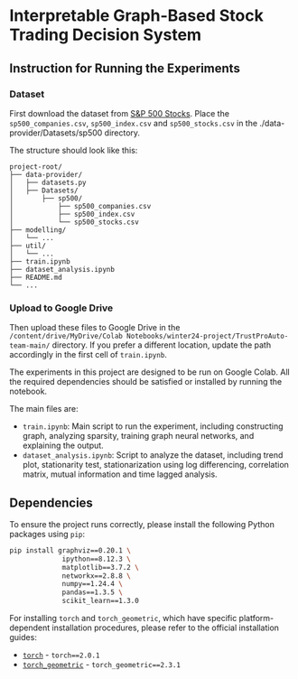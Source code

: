# Interpretable Graph-Based Stock Trading Decision System

## Instruction for Running the Experiments

### Dataset
First download the dataset from [S&P 500 Stocks](https://www.kaggle.com/datasets/andrewmvd/sp-500-stocks). Place the `sp500_companies.csv`, `sp500_index.csv` and `sp500_stocks.csv` in the ./data-provider/Datasets/sp500 directory. 

The structure should look like this:
```
project-root/
├── data-provider/
│   ├── datasets.py
│   ├── Datasets/
│       ├── sp500/
│           ├── sp500_companies.csv
│           ├── sp500_index.csv
│           └── sp500_stocks.csv
├── modelling/
│   └── ...
├── util/
│   └── ...
├── train.ipynb
├── dataset_analysis.ipynb
├── README.md
└── ...
```
### Upload to Google Drive

Then upload these files to Google Drive in the `/content/drive/MyDrive/Colab Notebooks/winter24-project/TrustProAuto-team-main/` directory. If you prefer a different location, update the path accordingly in the first cell of `train.ipynb`.

The experiments in this project are designed to be run on Google Colab. All the required dependencies should be satisfied or installed by running the notebook. 

The main files are:

- `train.ipynb`: Main script to run the experiment, including constructing graph, analyzing sparsity, training graph neural networks, and explaining the output. 
- `dataset_analysis.ipynb`: Script to analyze the dataset, including trend plot, stationarity test, stationarization using log differencing, correlation matrix, mutual information and time lagged analysis.

## Dependencies

To ensure the project runs correctly, please install the following Python packages using `pip`:

```bash
pip install graphviz==0.20.1 \
             ipython==8.12.3 \
             matplotlib==3.7.2 \
             networkx==2.8.8 \
             numpy==1.24.4 \
             pandas==1.3.5 \
             scikit_learn==1.3.0
```
For installing `torch` and `torch_geometric`, which have specific platform-dependent installation procedures, please refer to the official installation guides:
- [`torch`](https://pytorch.org/get-started/locally/) -  `torch==2.0.1`
- [`torch_geometric`](https://pytorch-geometric.readthedocs.io/en/latest/notes/installation.html) - `torch_geometric==2.3.1`

